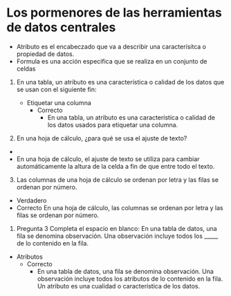 # Los pormenores de las herramientas de datos centrales


- Atributo es el encabeczado que va a describir una caracterísitca o propiedad de datos.
- Formula es una acción especifica que se realiza en un conjunto de celdas


1. En una tabla, un atributo es una característica o calidad de los datos que se usan con el siguiente fin:
   - Etiquetar una columna
     - Correcto
       - En una tabla, un atributo es una característica o calidad de los datos usados para etiquetar una columna.


2. En una hoja de cálculo, ¿para qué se usa el ajuste de texto?

- 
 - En una hoja de cálculo, el ajuste de texto se utiliza para cambiar automáticamente la altura de la celda a fin de que entre todo el texto.

3. Las columnas de una hoja de cálculo se ordenan por letra y las filas se ordenan por número.
- Verdadero
- Correcto
En una hoja de cálculo, las columnas se ordenan por letra y las filas se ordenan por número.

1. Pregunta 3
Completa el espacio en blanco: En una tabla de datos, una fila se denomina observación. Una observación incluye todos los _____ de lo contenido en la fila.
- Atributos
  - Correcto
    - En una tabla de datos, una fila se denomina observación. Una observación incluye todos los atributos de lo contenido en la fila. Un atributo es una cualidad o característica de los datos.

